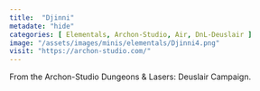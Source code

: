 ```yaml
---
title:  "Djinni"
metadate: "hide"
categories: [ Elementals, Archon-Studio, Air, DnL-Deuslair ]
image: "/assets/images/minis/elementals/Djinni4.png"
visit: "https://archon-studio.com/"
---
```

From the Archon-Studio Dungeons & Lasers: Deuslair Campaign.